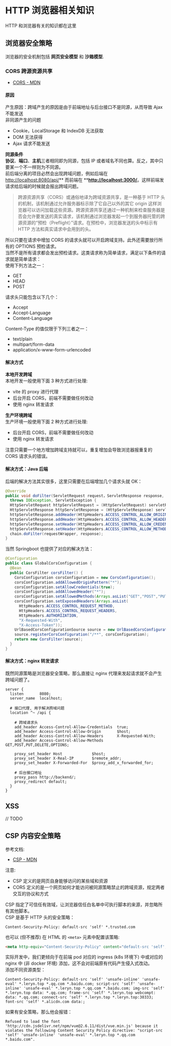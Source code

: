 
# HTTP 浏览器相关知识
HTTP 和浏览器有关的知识都在这里

## 浏览器安全策略
浏览器的安全机制包括 **网页安全模型** 和 **沙箱模型**.

### CORS 跨源资源共享

- [CORS - MDN](https://developer.mozilla.org/zh-CN/docs/Web/HTTP/CORS)

#### 原因
产生原因：跨域产生的原因是由于前端地址与后台接口不是同源，从而导致 Ajax 不能发送<br />非同源产生的问题

- Cookie，LocalStorage 和 IndexDB 无法获取
- DOM 无法获得
- Ajax 请求不能发送

**同源条件**<br />**协议**、**端口**、**主机**三者相同即为同源，包括 IP 或者域名不同也算。反之，其中只要某一个不一样则为不同源。<br />前后端分离的项目必然会出现跨域问题，例如后端在 [http://localhost:8080/api/](http://localhost:8080/api/)** 而前端在 **[**http://localhost:3000/**](http://localhost:3000/)。这样前端发请求给后端的时候就会报出跨域问题。
> 跨源资源共享（CORS）或通俗地译为跨域资源共享，是一种基于 HTTP 头的机制，该机制通过允许服务器标示除了它自己以外的其它 origin 这样浏览器可以访问加载这些资源。跨源资源共享还通过一种机制来检查服务器是否会允许要发送的真实请求，该机制通过浏览器发起一个到服务器托管的跨源资源的“预检（Preflight）”请求。在预检中，浏览器发送的头中标示有 HTTP 方法和真实请求中会用到的头。

所以只要在请求中增加 CORS 的请求头就可以开启跨域支持。此外还需要放行所有的 OPTIONS 预检请求。<br />当然不是所有请求都会发出预检请求。这类请求称为简单请求，满足以下条件的请求就是简单请求：<br />使用下列方法之一：

- GET
- HEAD
- POST

请求头只能包含以下几个：

- Accept
- Accept-Language
- Content-Language

Content-Type 的值仅限于下列三者之一：

- text/plain
- multipart/form-data
- application/x-www-form-urlencoded

#### 解决方式
**本地开发跨域**<br />本地开发一般使用下面 3 种方式进行处理:

- vite 的 proxy 进行代理
- 后台开启 CORS，前端不需要做任何改动
- 使用 nginx 转发请求

**生产环境跨域**<br />生产环境一般使用下面 2 种方式进行处理:

- 后台开启 CORS，前端不需要做任何改动
- 使用 nginx 转发请求

注意只需要一个地方增加跨域支持就可以，重复增加会导致浏览器报重复的 CORS 请求头的错误。

#### 解决方式：Java 后端
后端的解决方法其实很多，这里只需要在后端增加几个请求头就 OK：
```java
@Override
public void doFilter(ServletRequest request，ServletResponse response, FilterChain chain)
  throws IOException, ServletException {
  HttpServletRequest httpServletRequest = (HttpServletRequest) servletRequest;
  HttpServletResponse httpServletResponse = (HttpServletResponse) servletResponse;
  httpServletResponse.addHeader(HttpHeaders.ACCESS_CONTROL_ALLOW_ORIGIN, httpServletRequest.getHeader(HttpHeaders.ORIGIN));
  httpServletResponse.addHeader(HttpHeaders.ACCESS_CONTROL_ALLOW_HEADERS, getHeaders(httpServletRequest));
  httpServletResponse.setHeader(HttpHeaders.ACCESS_CONTROL_ALLOW_CREDENTIALS, "true");
  httpServletResponse.setHeader(HttpHeaders.ACCESS_CONTROL_ALLOW_METHODS, "GET,POST,PUT,DELETE,OPTIONS");
  chain.doFilter(requestWrapper, response);
}
```
当然 Springboot 也提供了对应的解决方法：
```java
@Configuration
public class GlobalCorsConfiguration {
  @Bean
  public CorsFilter corsFilter() {
    CorsConfiguration corsConfiguration = new CorsConfiguration();
    corsConfiguration.addAllowedOriginPattern("*");
    corsConfiguration.setAllowCredentials(true);
    corsConfiguration.addAllowedHeader("*");
    corsConfiguration.setAllowedMethods(Arrays.asList("GET","POST","PUT","DELETE","OPTIONS"));
    corsConfiguration.setExposedHeaders(Arrays.asList(
      HttpHeaders.ACCESS_CONTROL_REQUEST_METHOD,
      HttpHeaders.ACCESS_CONTROL_REQUEST_HEADERS,
      HttpHeaders.AUTHORIZATION,
      "X-Requested-With",
      "X-Access-Token"));
    UrlBasedCorsConfigurationSource source = new UrlBasedCorsConfigurationSource();
    source.registerCorsConfiguration("/**", corsConfiguration);
    return new CorsFilter(source);
  }
}
```

#### 解决方式：nginx 转发请求
既然同源策略是浏览器安全策略，那么直接让 nginx 代理来发起请求就不会产生跨域问题了。
```nginx
server {
  listen       8080;
  server_name  localhost;
  
  # 接口代理, 用于解决跨域问题
  location ^~ /api {
        
    # 跨域请求头
    add_header Access-Control-Allow-Credentials  true;
    add_header Access-Control-Allow-Origin       $host;
    add_header Access-Control-Allow-Headers      X-Requested-With;
    add_header Access-Control-Allow-Methods      GET,POST,PUT,DELETE,OPTIONS;
    
    proxy_set_header Host             $host;
    proxy_set_header X-Real-IP        $remote_addr;
    proxy_set_header X-Forwarded-For  $proxy_add_x_forwarded_for;
    
    # 后台接口地址
    proxy_pass http://backend/;
    proxy_redirect default;
  }
}
```


## XSS
// TODO

## CSP 内容安全策略
参考文档:

- [CSP - MDN](https://developer.mozilla.org/zh-CN/docs/Web/HTTP/CSP)

注意:

- CSP 定义的是网页自身能够访问的某些域和资源
- CORS 定义的是一个网页如何才能访问被同源策略禁止的跨域资源，规定两者交互的协议和方式

CSP 指定了可信任有效域，让浏览器信任白名单中可执行脚本的来源，并忽略所有其他脚本。<br />CSP 是基于 HTTP 头的安全策略：
```http
Content-Security-Policy: default-src 'self' *.trusted.com
```
也可以 (但不推荐) 在 HTML 的 `<meta>` 元素中配置该策略:
```html
<meta http-equiv="Content-Security-Policy" content="default-src 'self'; img-src https://*; child-src 'none';">
```
实际开发中，我们更倾向于在前端 pod 对应的 ingress (k8s 环境下) 中或对应的 nginx 中 (非 docker 环境) 添加，这不会对前端原有代码产生侵入式改动。<br />添加不同资源类型：
```http
Content-Security-Policy: default-src 'self' 'unsafe-inline' 'unsafe-eval' *.leryn.top *.qq.com *.baidu.com; script-src 'self' 'unsafe-inline' 'unsafe-eval' *.leryn.top *.qq.com *.baidu.com; img-src 'self' *.leryn.top data: *.qq.com; frame-src 'self' *.leryn.top webcompt: data: *.qq.com; connect-src 'self' *.leryn.top *.leryn.top:30333; font-src 'self' *.alicdn.com data:;
```
如果有安全策略，那么他会报错：
```
Refused to load the font 'http://cdn.jsdelivr.net/npm/vue@2.6.11/dist/vue.min.js' because it violates the following Content Security Policy directive: "script-src 'self' 'unsafe-inline' 'unsafe-eval' *.leryn.top *.qq.com *.baidu.com".
```

